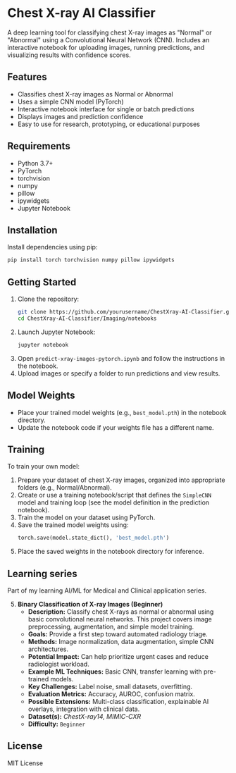 # Chest X-ray AI Classifier

A deep learning tool for classifying chest X-ray images as "Normal" or "Abnormal" using a Convolutional Neural Network (CNN). Includes an interactive notebook for uploading images, running predictions, and visualizing results with confidence scores.

## Features
- Classifies chest X-ray images as Normal or Abnormal
- Uses a simple CNN model (PyTorch)
- Interactive notebook interface for single or batch predictions
- Displays images and prediction confidence
- Easy to use for research, prototyping, or educational purposes

## Requirements
- Python 3.7+
- PyTorch
- torchvision
- numpy
- pillow
- ipywidgets
- Jupyter Notebook

## Installation
Install dependencies using pip:

```bash
pip install torch torchvision numpy pillow ipywidgets
```

## Getting Started
1. Clone the repository:
   ```bash
   git clone https://github.com/yourusername/ChestXray-AI-Classifier.git
   cd ChestXray-AI-Classifier/Imaging/notebooks
   ```
2. Launch Jupyter Notebook:
   ```bash
   jupyter notebook
   ```
3. Open `predict-xray-images-pytorch.ipynb` and follow the instructions in the notebook.
4. Upload images or specify a folder to run predictions and view results.

## Model Weights
- Place your trained model weights (e.g., `best_model.pth`) in the notebook directory.
- Update the notebook code if your weights file has a different name.

## Training
To train your own model:
1. Prepare your dataset of chest X-ray images, organized into appropriate folders (e.g., Normal/Abnormal).
2. Create or use a training notebook/script that defines the `SimpleCNN` model and training loop (see the model definition in the prediction notebook).
3. Train the model on your dataset using PyTorch.
4. Save the trained model weights using:
   ```python
   torch.save(model.state_dict(), 'best_model.pth')
   ```
5. Place the saved weights in the notebook directory for inference.

## Learning series 

Part of my learning AI/ML for Medical and Clinical application series.

5. **Binary Classification of X-ray Images (Beginner)**
   - **Description:** Classify chest X-rays as normal or abnormal using basic convolutional neural networks. This project covers image preprocessing, augmentation, and simple model training.
   - **Goals:** Provide a first step toward automated radiology triage.
   - **Methods:** Image normalization, data augmentation, simple CNN architectures.
   - **Potential Impact:** Can help prioritize urgent cases and reduce radiologist workload.
   - **Example ML Techniques:** Basic CNN, transfer learning with pre-trained models.
   - **Key Challenges:** Label noise, small datasets, overfitting.
   - **Evaluation Metrics:** Accuracy, AUROC, confusion matrix.
   - **Possible Extensions:** Multi-class classification, explainable AI overlays, integration with clinical data.
   - **Dataset(s):** *ChestX-ray14, MIMIC-CXR*
   - **Difficulty:** `Beginner`

## License
MIT License 